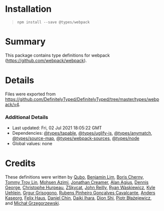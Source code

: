 # Installation
> `npm install --save @types/webpack`

# Summary
This package contains type definitions for webpack (https://github.com/webpack/webpack).

# Details
Files were exported from https://github.com/DefinitelyTyped/DefinitelyTyped/tree/master/types/webpack/v4.

### Additional Details
 * Last updated: Fri, 02 Jul 2021 18:05:22 GMT
 * Dependencies: [@types/tapable](https://npmjs.com/package/@types/tapable), [@types/uglify-js](https://npmjs.com/package/@types/uglify-js), [@types/anymatch](https://npmjs.com/package/@types/anymatch), [@types/source-map](https://npmjs.com/package/@types/source-map), [@types/webpack-sources](https://npmjs.com/package/@types/webpack-sources), [@types/node](https://npmjs.com/package/@types/node)
 * Global values: none

# Credits
These definitions were written by [Qubo](https://github.com/tkqubo), [Benjamin Lim](https://github.com/bumbleblym), [Boris Cherny](https://github.com/bcherny), [Tommy Troy Lin](https://github.com/tommytroylin), [Mohsen Azimi](https://github.com/mohsen1), [Jonathan Creamer](https://github.com/jcreamer898), [Alan Agius](https://github.com/alan-agius4), [Dennis George](https://github.com/dennispg), [Christophe Hurpeau](https://github.com/christophehurpeau), [ZSkycat](https://github.com/ZSkycat), [John Reilly](https://github.com/johnnyreilly), [Ryan Waskiewicz](https://github.com/rwaskiewicz), [Kyle Uehlein](https://github.com/kuehlein), [Grgur Grisogono](https://github.com/grgur), [Rubens Pinheiro Gonçalves Cavalcante](https://github.com/rubenspgcavalcante), [Anders Kaseorg](https://github.com/andersk), [Felix Haus](https://github.com/ofhouse), [Daniel Chin](https://github.com/danielthank), [Daiki Ihara](https://github.com/sasurau4), [Dion Shi](https://github.com/dionshihk), [Piotr Błażejewicz](https://github.com/peterblazejewicz), and [Michał Grzegorzewski](https://github.com/spamshaker).
